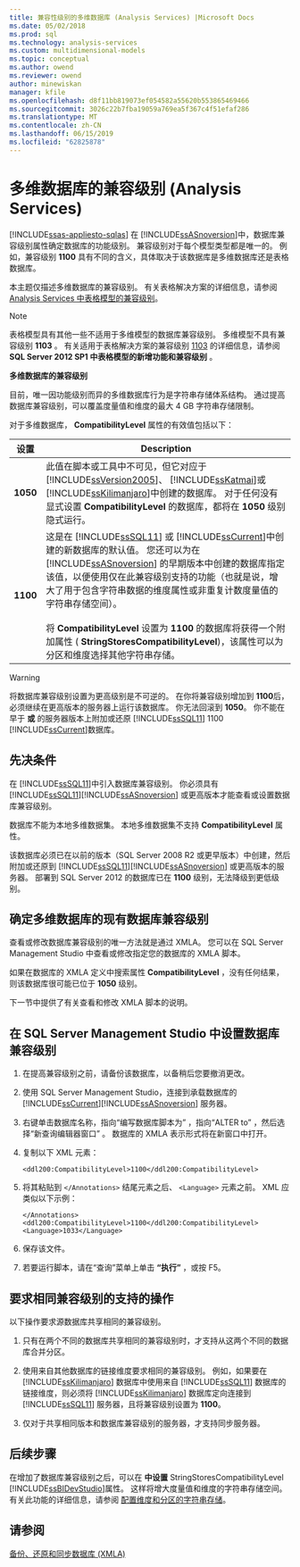 ```yaml
---
title: 兼容性级别的多维数据库 (Analysis Services) |Microsoft Docs
ms.date: 05/02/2018
ms.prod: sql
ms.technology: analysis-services
ms.custom: multidimensional-models
ms.topic: conceptual
ms.author: owend
ms.reviewer: owend
author: minewiskan
manager: kfile
ms.openlocfilehash: d8f11bb819073ef054582a55620b553865469466
ms.sourcegitcommit: 3026c22b7fba19059a769ea5f367c4f51efaf286
ms.translationtype: MT
ms.contentlocale: zh-CN
ms.lasthandoff: 06/15/2019
ms.locfileid: "62825878"
---
```

# <a name="compatibility-level-of-a-multidimensional-database-analysis-services"></a>多维数据库的兼容级别 (Analysis Services)
[!INCLUDE[ssas-appliesto-sqlas](../../includes/ssas-appliesto-sqlas.md)]
  在 [!INCLUDE[ssASnoversion](../../includes/ssasnoversion-md.md)]中，数据库兼容级别属性确定数据库的功能级别。 兼容级别对于每个模型类型都是唯一的。 例如，兼容级别 **1100** 具有不同的含义，具体取决于该数据库是多维数据库还是表格数据库。  
  
 本主题仅描述多维数据库的兼容级别。 有关表格解决方案的详细信息，请参阅 [Analysis Services 中表格模型的兼容级别](../../analysis-services/tabular-models/compatibility-level-for-tabular-models-in-analysis-services.md)。  
  
> [!NOTE]  
>  表格模型具有其他一些不适用于多维模型的数据库兼容级别。 多维模型不具有兼容级别 **1103** 。 有关适用于表格解决方案的兼容级别 [1103](http://go.microsoft.com/fwlink/?LinkId=301727) 的详细信息，请参阅 **SQL Server 2012 SP1 中表格模型的新增功能和兼容级别** 。  
  
 **多维数据库的兼容级别**  
  
 目前，唯一因功能级别而异的多维数据库行为是字符串存储体系结构。 通过提高数据库兼容级别，可以覆盖度量值和维度的最大 4 GB 字符串存储限制。  
  
 对于多维数据库， **CompatibilityLevel** 属性的有效值包括以下：  
  
|设置|Description|  
|-------------|-----------------|  
|**1050**|此值在脚本或工具中不可见，但它对应于 [!INCLUDE[ssVersion2005](../../includes/ssversion2005-md.md)]、 [!INCLUDE[ssKatmai](../../includes/sskatmai-md.md)]或 [!INCLUDE[ssKilimanjaro](../../includes/sskilimanjaro-md.md)]中创建的数据库。 对于任何没有显式设置 **CompatibilityLevel** 的数据库，都将在 **1050** 级别隐式运行。|  
|**1100**|这是在 [!INCLUDE[ssSQL11](../../includes/sssql11-md.md)] 或 [!INCLUDE[ssCurrent](../../includes/sscurrent-md.md)]中创建的新数据库的默认值。 您还可以为在 [!INCLUDE[ssASnoversion](../../includes/ssasnoversion-md.md)] 的早期版本中创建的数据库指定该值，以便使用仅在此兼容级别支持的功能（也就是说，增大了用于包含字符串数据的维度属性或非重复计数度量值的字符串存储空间）。<br /><br /> 将 **CompatibilityLevel** 设置为 **1100** 的数据库将获得一个附加属性 ( **StringStoresCompatibilityLevel**)，该属性可以为分区和维度选择其他字符串存储。|  
  
> [!WARNING]  
>  将数据库兼容级别设置为更高级别是不可逆的。 在你将兼容级别增加到 **1100**后，必须继续在更高版本的服务器上运行该数据库。 你无法回滚到 **1050**。 你不能在早于 **或** 的服务器版本上附加或还原 [!INCLUDE[ssSQL11](../../includes/sssql11-md.md)] 1100 [!INCLUDE[ssCurrent](../../includes/sscurrent-md.md)]数据库。  
  
## <a name="prerequisites"></a>先决条件  
 在 [!INCLUDE[ssSQL11](../../includes/sssql11-md.md)]中引入数据库兼容级别。 你必须具有 [!INCLUDE[ssSQL11](../../includes/sssql11-md.md)][!INCLUDE[ssASnoversion](../../includes/ssasnoversion-md.md)] 或更高版本才能查看或设置数据库兼容级别。  
  
 数据库不能为本地多维数据集。 本地多维数据集不支持 **CompatibilityLevel** 属性。  
  
 该数据库必须已在以前的版本（SQL Server 2008 R2 或更早版本）中创建，然后附加或还原到 [!INCLUDE[ssSQL11](../../includes/sssql11-md.md)][!INCLUDE[ssASnoversion](../../includes/ssasnoversion-md.md)] 或更高版本的服务器。 部署到 SQL Server 2012 的数据库已在 **1100** 级别，无法降级到更低级别。  
  
## <a name="determine-the-existing-database-compatibility-level-for-a-multidimensional-database"></a>确定多维数据库的现有数据库兼容级别  
 查看或修改数据库兼容级别的唯一方法就是通过 XMLA。 您可以在 SQL Server Management Studio 中查看或修改指定您的数据库的 XMLA 脚本。  
  
 如果在数据库的 XMLA 定义中搜索属性 **CompatibilityLevel** ，没有任何结果，则该数据库很可能已位于 **1050** 级别。  
  
 下一节中提供了有关查看和修改 XMLA 脚本的说明。  
  
## <a name="set-the-database-compatibility-level-in-sql-server-management-studio"></a>在 SQL Server Management Studio 中设置数据库兼容级别  
  
1.  在提高兼容级别之前，请备份该数据库，以备稍后您要撤消更改。  
  
2.  使用 SQL Server Management Studio，连接到承载数据库的 [!INCLUDE[ssCurrent](../../includes/sscurrent-md.md)][!INCLUDE[ssASnoversion](../../includes/ssasnoversion-md.md)] 服务器。  
  
3.  右键单击数据库名称，指向“编写数据库脚本为”  ，指向“ALTER to”  ，然后选择“新查询编辑器窗口”  。 数据库的 XMLA 表示形式将在新窗口中打开。  
  
4.  复制以下 XML 元素：  
  
    ```  
    <ddl200:CompatibilityLevel>1100</ddl200:CompatibilityLevel>  
    ```  
  
5.  将其粘贴到 `</Annotations>` 结尾元素之后、 `<Language>` 元素之前。 XML 应类似以下示例：  
  
    ```  
    </Annotations>  
    <ddl200:CompatibilityLevel>1100</ddl200:CompatibilityLevel>  
    <Language>1033</Language>  
    ```  
  
6.  保存该文件。  
  
7.  若要运行脚本，请在“查询”菜单上单击 **“执行”** ，或按 F5。  
  
## <a name="supported-operations-that-require-the-same-compatibility-level"></a>要求相同兼容级别的支持的操作  
 以下操作要求源数据库共享相同的兼容级别。  
  
1.  只有在两个不同的数据库共享相同的兼容级别时，才支持从这两个不同的数据库合并分区。  
  
2.  使用来自其他数据库的链接维度要求相同的兼容级别。 例如，如果要在 [!INCLUDE[ssKilimanjaro](../../includes/sskilimanjaro-md.md)] 数据库中使用来自 [!INCLUDE[ssSQL11](../../includes/sssql11-md.md)] 数据库的链接维度，则必须将 [!INCLUDE[ssKilimanjaro](../../includes/sskilimanjaro-md.md)] 数据库定向连接到 [!INCLUDE[ssSQL11](../../includes/sssql11-md.md)] 服务器，且将兼容级别设置为 **1100**。  
  
3.  仅对于共享相同版本和数据库兼容级别的服务器，才支持同步服务器。  
  
## <a name="next-steps"></a>后续步骤  
 在增加了数据库兼容级别之后，可以在 **中设置** StringStoresCompatibilityLevel [!INCLUDE[ssBIDevStudio](../../includes/ssbidevstudio-md.md)]属性。 这样将增大度量值和维度的字符串存储空间。 有关此功能的详细信息，请参阅 [配置维度和分区的字符串存储](../../analysis-services/multidimensional-models/configure-string-storage-for-dimensions-and-partitions.md)。  
  
## <a name="see-also"></a>请参阅  
 [备份、还原和同步数据库 (XMLA)](../../analysis-services/multidimensional-models-scripting-language-assl-xmla/backing-up-restoring-and-synchronizing-databases-xmla.md)  
  
  
